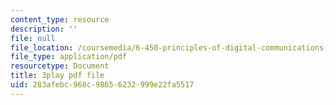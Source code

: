 ```yaml
---
content_type: resource
description: ''
file: null
file_location: /coursemedia/6-450-principles-of-digital-communications-i-fall-2006/283afebc968c98656232999e22fa5517_8PScXRfu2po.pdf
file_type: application/pdf
resourcetype: Document
title: 3play pdf file
uid: 283afebc-968c-9865-6232-999e22fa5517
---
```


